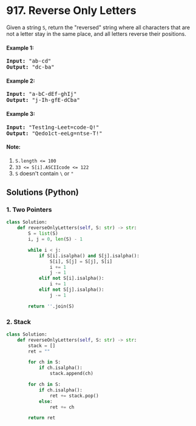 # 917. Reverse Only Letters
Given a string ```S```, return the "reversed" string where all characters that are not a letter stay in the same place, and all letters reverse their positions.

#### Example 1:
<pre>
<strong>Input:</strong> "ab-cd"
<strong>Output:</strong> "dc-ba"
</pre>

#### Example 2:
<pre>
<strong>Input:</strong> "a-bC-dEf-ghIj"
<strong>Output:</strong> "j-Ih-gfE-dCba"
</pre>

#### Example 3:
<pre>
<strong>Input:</strong> "Test1ng-Leet=code-Q!"
<strong>Output:</strong> "Qedo1ct-eeLg=ntse-T!"
</pre>

#### Note:
1. ```S.length <= 100```
2. ```33 <= S[i].ASCIIcode <= 122```
3. ```S``` doesn't contain ```\``` or ```"```

## Solutions (Python)

### 1. Two Pointers
```Python
class Solution:
    def reverseOnlyLetters(self, S: str) -> str:
        S = list(S)
        i, j = 0, len(S) - 1

        while i < j:
            if S[i].isalpha() and S[j].isalpha():
                S[i], S[j] = S[j], S[i]
                i += 1
                j -= 1
            elif not S[i].isalpha():
                i += 1
            elif not S[j].isalpha():
                j -= 1

        return ''.join(S)
```

### 2. Stack
```Python
class Solution:
    def reverseOnlyLetters(self, S: str) -> str:
        stack = []
        ret = ""

        for ch in S:
            if ch.isalpha():
                stack.append(ch)

        for ch in S:
            if ch.isalpha():
                ret += stack.pop()
            else:
                ret += ch

        return ret
```
